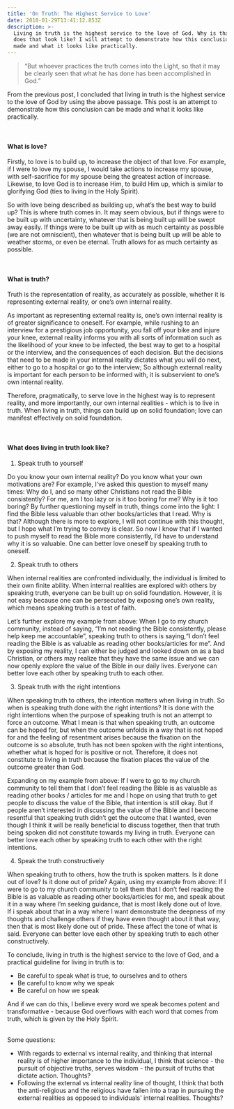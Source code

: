 ```yaml
---
title: 'On Truth: The Highest Service to Love'
date: 2018-01-29T13:41:12.853Z
description: >-
  Living in truth is the highest service to the love of God. Why is that? What
  does that look like? I will attempt to demonstrate how this conclusion can be
  made and what it looks like practically.
---
```

> “But whoever practices the truth comes into the Light, so that it may be clearly seen that what he has done has been accomplished in God.”

From the previous post, I concluded that living in truth is the highest service to the love of God by using the above passage. This post is an attempt to demonstrate how this conclusion can be made and what it looks like practically.

<br>

#### What is love?

Firstly, to love is to build up, to increase the object of that love. For example, if I were to love my spouse, I would take actions to increase my spouse, with self-sacrifice for my spouse being the greatest action of increase. Likewise, to love God is to increase Him, to build Him up, which is similar to glorifying God (ties to living in the Holy Spirit).

So with love being described as building up, what’s the best way to build up? This is where truth comes in. It may seem obvious, but if things were to be built up with uncertainty, whatever that is being built up will be swept away easily. If things were to be built up with as much certainty as possible (we are not omniscient), then whatever that is being built up will be able to weather storms, or even be eternal. Truth allows for as much certainty as possible.

<br>

#### What is truth?

Truth is the representation of reality, as accurately as possible, whether it is representing external reality, or one’s own internal reality.

As important as representing external reality is, one’s own internal reality is of greater significance to oneself. For example, while rushing to an interview for a prestigious job opportunity, you fall off your bike and injure your knee, external reality informs you with all sorts of information such as the likelihood of your knee to be infected, the best way to get to a hospital or the interview, and the consequences of each decision. But the decisions that need to be made in your internal reality dictates what you will do next, either to go to a hospital or go to the interview; So although external reality is important for each person to be informed with, it is subservient to one’s own internal reality.

Therefore, pragmatically, to serve love in the highest way is to represent reality, and more importantly, our own internal realities - which is to live in truth. When living in truth, things can build up on solid foundation; love can manifest effectively on solid foundation.

<br>

#### What does living in truth look like?

1. Speak truth to yourself

Do you know your own internal reality? Do you know what your own motivations are? For example, I’ve asked this question to myself many times: Why do I, and so many other Christians not read the Bible consistently? For me, am I too lazy or is it too boring for me? Why is it too boring? By further questioning myself in truth, things come into the light: I find the Bible less valuable than other books/articles that I read. Why is that? Although there is more to explore, I will not continue with this thought, but I hope what I’m trying to convey is clear. So now I know that if I wanted to push myself to read the Bible more consistently, I’d have to understand why it is so valuable. One can better love oneself by speaking truth to oneself.

2. Speak truth to others

When internal realities are confronted individually, the individual is limited to their own finite ability. When internal realities are explored with others by speaking truth, everyone can be built up on solid foundation. However, it is not easy because one can be persecuted by exposing one’s own reality, which means speaking truth is a test of faith.

Let’s further explore my example from above: When I go to my church community, instead of saying, “I’m not reading the Bible consistently, please help keep me accountable”, speaking truth to others is saying,“I don’t feel reading the Bible is as valuable as reading other books/articles for me”. And by exposing my reality, I can either be judged and looked down on as a bad Christian, or others may realize that they have the same issue and we can now openly explore the value of the Bible in our daily lives. Everyone can better love each other by speaking truth to each other.

3. Speak truth with the right intentions

When speaking truth to others, the intention matters when living in truth. So when is speaking truth done with the right intentions? It is done with the right intentions when the purpose of speaking truth is not an attempt to force an outcome. What I mean is that when speaking truth, an outcome can be hoped for, but when the outcome unfolds in a way that is not hoped for and the feeling of resentment arises because the fixation on the outcome is so absolute, truth has not been spoken with the right intentions, whether what is hoped for is positive or not. Therefore, it does not constitute to living in truth because the fixation places the value of the outcome greater than God.

Expanding on my example from above: If I were to go to my church community to tell them that I don’t feel reading the Bible is as valuable as reading other books / articles for me and I hope on using that truth to get people to discuss the value of the Bible, that intention is still okay. But if people aren’t interested in discussing the value of the Bible and I become resentful that speaking truth didn’t get the outcome that I wanted, even though I think it will be really beneficial to discuss together, then that truth being spoken did not constitute towards my living in truth. Everyone can better love each other by speaking truth to each other with the right intentions.

4. Speak the truth constructively

When speaking truth to others, how the truth is spoken matters. Is it done out of love? Is it done out of pride? Again, using my example from above: If I were to go to my church community to tell them that I don’t feel reading the Bible is as valuable as reading other books/articles for me, and speak about it in a way where I’m seeking guidance, that is most likely done out of love. If i speak about that in a way where I want demonstrate the deepness of my thoughts and challenge others if they have even thought about it that way, then that is most likely done out of pride. These affect the tone of what is said. Everyone can better love each other by speaking truth to each other constructively.

To conclude, living in truth is the highest service to the love of God, and a practical guideline for living in truth is to:

* Be careful to speak what is true, to ourselves and to others
* Be careful to know why we speak
* Be careful on how we speak

And if we can do this, I believe every word we speak becomes potent and transformative - because God overflows with each word that comes from truth, which is given by the Holy Spirit.

<br>
Some questions:

* With regards to external vs internal reality, and thinking that internal reality is of higher importance to the individual, I think that science - the pursuit of objective truths, serves wisdom - the pursuit of truths that dictate action. Thoughts?
* Following the external vs internal reality line of thought, I think that both the anti-religious and the religious have fallen into a trap in pursuing the external realities as opposed to individuals' internal realities. Thoughts?
